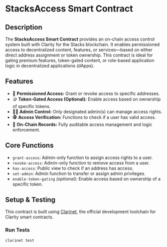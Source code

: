 # StacksAccess Smart Contract

## Description

The **StacksAccess Smart Contract** provides an on-chain access control system built with Clarity for the Stacks blockchain. It enables permissioned access to decentralized content, features, or services—based on either direct address assignment or token ownership. This contract is ideal for gating premium features, token-gated content, or role-based application logic in decentralized applications (dApps).

## Features

- 🔐 **Permissioned Access:** Grant or revoke access to specific addresses.
- 🪙 **Token-Gated Access (Optional):** Enable access based on ownership of specific tokens.
- 🧑‍💼 **Admin Control:** Only designated admin(s) can manage access rights.
- 🕵️ **Access Verification:** Functions to check if a user has valid access.
- 📜 **On-Chain Records:** Fully auditable access management and logic enforcement.

## Core Functions

- `grant-access`: Admin-only function to assign access rights to a user.
- `revoke-access`: Admin-only function to remove access from a user.
- `has-access`: Public view to check if an address has access.
- `set-admin`: Admin function to transfer or assign admin privileges.
- `enable-token-gating` *(optional)*: Enable access based on ownership of a specific token.

## Setup & Testing

This contract is built using [Clarinet](https://docs.stacks.co/docs/clarity/clarinet/overview/), the official development toolchain for Clarity smart contracts.

### Run Tests

```bash
clarinet test

